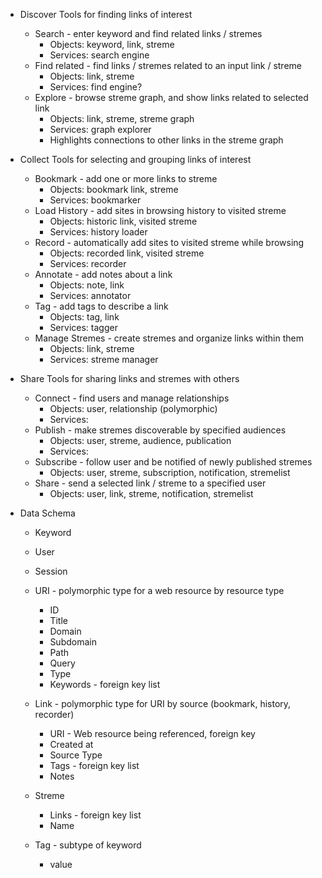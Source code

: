 * Discover
  Tools for finding links of interest
  * Search - enter keyword and find related links / stremes
    * Objects: keyword, link, streme
    * Services: search engine
  * Find related - find links / stremes related to an input link / streme
    * Objects: link, streme
    * Services: find engine?
  * Explore - browse streme graph, and show links related to selected link
    * Objects: link, streme, streme graph
    * Services: graph explorer
    * Highlights connections to other links in the streme graph

	
* Collect
  Tools for selecting and grouping links of interest
  * Bookmark - add one or more links to streme
    * Objects: bookmark link, streme
    * Services: bookmarker
  * Load History - add sites in browsing history to visited streme
    * Objects: historic link, visited streme
    * Services: history loader
  * Record - automatically add sites to visited streme while browsing
    * Objects: recorded link, visited streme
    * Services: recorder
  * Annotate - add notes about a link
    * Objects: note, link
    * Services: annotator
  * Tag - add tags to describe a link
    * Objects: tag, link
    * Services: tagger
  * Manage Stremes - create stremes and organize links within them
    * Objects: link, streme
    * Services: streme manager

 
* Share
  Tools for sharing links and stremes with others
  * Connect - find users and manage relationships
    * Objects: user, relationship (polymorphic)
    * Services: 
  * Publish - make stremes discoverable by specified audiences
    * Objects: user, streme, audience, publication
    * Services:
  * Subscribe - follow user and be notified of newly published stremes
    * Objects: user, streme, subscription, notification, stremelist 
  * Share - send a selected link / streme to a specified user
    * Objects: user, link, streme, notification, stremelist


* Data Schema
  * Keyword
   
  * User
   
  * Session

  * URI - polymorphic type for a web resource by resource type
    * ID
    * Title
    * Domain
    * Subdomain
    * Path
    * Query
    * Type
    * Keywords - foreign key list

  * Link - polymorphic type for URI by source (bookmark, history, recorder)
    * URI - Web resource being referenced, foreign key
    * Created at
    * Source Type
    * Tags - foreign key list
    * Notes

  * Streme
    * Links - foreign key list
    * Name 

  * Tag - subtype of keyword
    * value